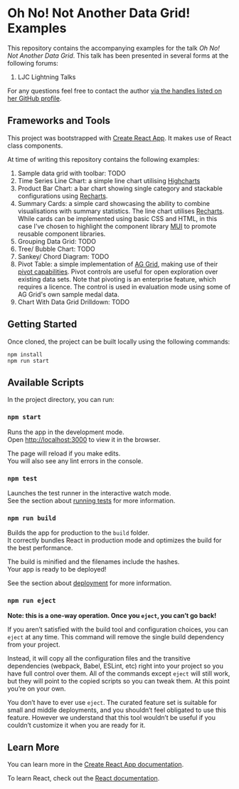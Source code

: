 # Oh No! Not Another Data Grid! Examples

This repository contains the accompanying examples for the talk *Oh No! Not Another Data Grid*. This talk has been presented in several forms at the following forums:

1. LJC Lightning Talks

For any questions feel free to contact the author [via the handles listed on her GitHub profile](https://github.com/carlyrichmond).

## Frameworks and Tools

This project was bootstrapped with [Create React App](https://github.com/facebook/create-react-app). It makes use of React class components.

At time of writing this repository contains the following examples:

1. Sample data grid with toolbar: TODO
2. Time Series Line Chart: a simple line chart utilising [Highcharts](https://www.highcharts.com/)
3. Product Bar Chart: a bar chart showing single category and stackable configurations using [Recharts](https://recharts.org/).
4. Summary Cards: a simple card showcasing the ability to combine visualisations with summary statistics. The line chart utilises [Recharts](https://recharts.org/). While cards can be implemented using basic CSS and HTML, in this case I've chosen to highlight the component library [MUI](https://mui.com/) to promote reusable component libraries.
5. Grouping Data Grid: TODO
6. Tree/ Bubble Chart: TODO
7. Sankey/ Chord Diagram: TODO
8. Pivot Table: a simple implementation of [AG Grid](https://www.ag-grid.com/), making use of their [pivot capabilities](https://www.ag-grid.com/react-data-grid/pivoting/). Pivot controls are useful for open exploration over existing data sets. Note that pivoting is an enterprise feature, which requires a licence. The control is used in evaluation mode using some of AG Grid's own sample medal data.
9. Chart With Data Grid Drilldown: TODO

## Getting Started

Once cloned, the project can be built locally using the following commands:

```
npm install
npm run start
```

## Available Scripts

In the project directory, you can run:

### `npm start`

Runs the app in the development mode.\
Open [http://localhost:3000](http://localhost:3000) to view it in the browser.

The page will reload if you make edits.\
You will also see any lint errors in the console.

### `npm test`

Launches the test runner in the interactive watch mode.\
See the section about [running tests](https://facebook.github.io/create-react-app/docs/running-tests) for more information.

### `npm run build`

Builds the app for production to the `build` folder.\
It correctly bundles React in production mode and optimizes the build for the best performance.

The build is minified and the filenames include the hashes.\
Your app is ready to be deployed!

See the section about [deployment](https://facebook.github.io/create-react-app/docs/deployment) for more information.

### `npm run eject`

**Note: this is a one-way operation. Once you `eject`, you can’t go back!**

If you aren’t satisfied with the build tool and configuration choices, you can `eject` at any time. This command will remove the single build dependency from your project.

Instead, it will copy all the configuration files and the transitive dependencies (webpack, Babel, ESLint, etc) right into your project so you have full control over them. All of the commands except `eject` will still work, but they will point to the copied scripts so you can tweak them. At this point you’re on your own.

You don’t have to ever use `eject`. The curated feature set is suitable for small and middle deployments, and you shouldn’t feel obligated to use this feature. However we understand that this tool wouldn’t be useful if you couldn’t customize it when you are ready for it.

## Learn More

You can learn more in the [Create React App documentation](https://facebook.github.io/create-react-app/docs/getting-started).

To learn React, check out the [React documentation](https://reactjs.org/).
